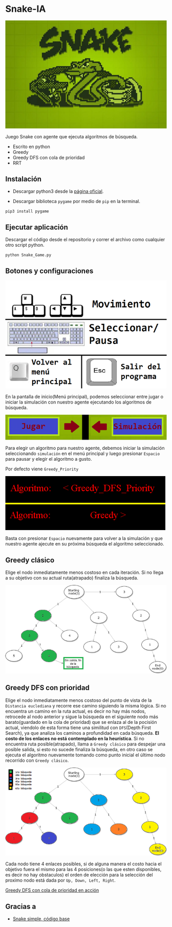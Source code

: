 # Snake-IA

![Menu Background](imgs/snake_bg.png)

Juego Snake con agente que ejecuta algoritmos de búsqueda.

* Escrito en python
* Greedy
* Greedy DFS con cola de prioridad
* RRT


## Instalación

* Descargar python3 desde la [página oficial](https://www.python.org/downloads/).

* Descargar biblioteca `pygame` por medio de `pip` en la terminal.

```
pip3 install pygame
```

## Ejecutar aplicación
Descargar el código desde el repositorio y correr el archivo como cualquier otro script python.
```
python Snake_Game.py
```

## Botones y configuraciones

![Controles](imgs/controles.png)

En la pantalla de inicio(Menú principal), podemos seleccionar entre jugar o iniciar la simulación con nuestro agente ejecutando los algoritmos de búsqueda.

![Menú](imgs/menu.png)

Para elegir un algoritmo para nuestro agente, debemos iniciar la simulación seleccionando `simulación` en el menú principal y luego presionar `Espacio` para pausar y elegir el algoritmo a gusto.

Por defecto viene `Greedy_Priority`

![Algoritmo](imgs/algoritmo.png)

Basta con presionar `Espacio` nuevamente para volver a la simulación y que nuestro agente ajecute en su próxima búsqueda el algoritmo seleccionado.

## Greedy clásico
Elige el nodo inmediatamente menos costoso en cada iteración. Si no llega a su objetivo con su actual ruta(atrapado) finaliza la búsqueda.

![Greedy](imgs/greedy.png)

## Greedy DFS con prioridad
Elige el nodo inmediatamente menos costoso del punto de vista de la `Distancia euclediana` y recorre ese camino siguiendo la misma lógica. Si no encuentra un camino en la ruta actual, es decir no hay más nodos, retrocede al nodo anterior y sigue la búsqueda en el siguiente nodo más barato(guardado en la cola de prioridad) que se enlaza al de la pocisión actual, viendolo de esta forma tiene una similitud con `DFS`(Depth First Search), ya que analiza los caminos a profundidad en cada búsqueda. **El costo de los enlaces no está contemplado en la heurística**. Si no encuentra ruta posible(atrapado), llama a `Greedy clásico` para despejar una posible salida, si esto no sucede finaliza la búsqueda, en otro caso se ejecuta el algoritmo nuevamente tomando como punto inicial el último nodo recorrido con `Greedy clásico`.


![Greedy DFS Priority](imgs/greedy_priority_dfs.png)

Cada nodo tiene 4 enlaces posibles, si de alguna manera el costo hacia el objetivo fuera el mismo para las 4 posiciones(o las que esten disponibles, es decir no hay obstaculos) el orden de elección para la selección del proximo nodo está dada por `Up, Down, Left, Right`.

[Greedy DFS con cola de prioridad en acción](https://www.youtube.com/watch?v=Wb_aUWTxIuA)


## Gracias a

* [Snake simple, código base](python-game-development-creating-a-snake-game-from-scratch/learn/v4/overview)
